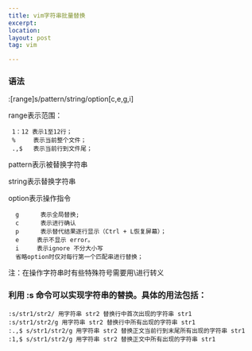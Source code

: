 ```yaml
---
title: vim字符串批量替换
excerpt:  
location: 
layout: post
tag: vim 

---
```


### 语法
  :[range]s/pattern/string/option[c,e,g,i]
 
  range表示范围：
 	
     1：12 表示1至12行；
     %     表示当前整个文件；
     .,$   表示当前行到文件尾；
 
  pattern表示被替换字符串

  string表示替换字符串

  option表示操作指令

      g      表示全局替换; 
      c      表示进行确认
      p      表示替代结果逐行显示（Ctrl + L恢复屏幕）；
      e 	表示不显示 error。
      i 	表示ignore 不分大小写
      省略option时仅对每行第一个匹配串进行替换；

 注：在操作字符串时有些特殊符号需要用\进行转义


### 利用 :s 命令可以实现字符串的替换。具体的用法包括：


    :s/str1/str2/ 用字符串 str2 替换行中首次出现的字符串 str1
    :s/str1/str2/g 用字符串 str2 替换行中所有出现的字符串 str1
    :.,$ s/str1/str2/g 用字符串 str2 替换正文当前行到末尾所有出现的字符串 str1
    :1,$ s/str1/str2/g 用字符串 str2 替换正文中所有出现的字符串 str1
